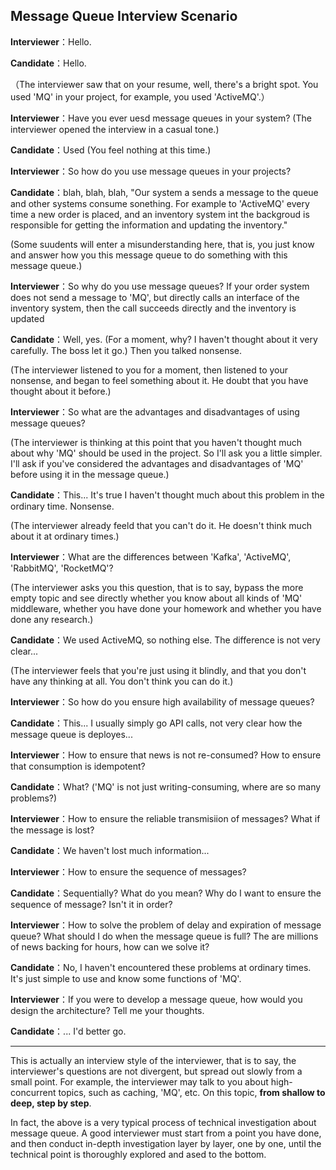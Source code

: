 ## Message Queue Interview Scenario

**Interviewer**：Hello.

**Candidate**：Hello.

（The interviewer saw that on your resume, well, there's a bright spot. You used 'MQ' in your project, for example, you used 'ActiveMQ'.）

**Interviewer**：Have you ever uesd message queues in your system? (The interviewer opened the interview in a casual tone.)

**Candidate**：Used (You feel nothing at this time.)

**Interviewer**：So how do you use message queues in your projects?

**Candidate**：blah, blah, blah, "Our system a sends a message to the queue and other systems consume sonething. For example to 'ActiveMQ' every time a new order is placed, and an inventory system int the backgroud is responsible for getting the information and updating the inventory."

(Some suudents will enter a misunderstanding here, that is, you just know and answer how you this message queue to do something with this message queue.)

**Interviewer**：So why do you use message queues? If your order system does not send a message to 'MQ', but directly calls an interface of the inventory system, then the call succeeds directly and the inventory is updated

**Candidate**：Well, yes. (For a moment, why? I haven't thought about it very carefully. The boss let it go.) Then you talked nonsense.

(The interviewer listened to you for a moment, then listened to your nonsense, and began to feel something about it. He doubt that you have thought about it before.)

**Interviewer**：So what are the advantages and disadvantages of using message queues?

(The interviewer is thinking at this point that you haven't thought much about why 'MQ' should be used in the project. So I'll ask you a little simpler. I'll ask if you've considered the advantages and disadvantages of 'MQ' before using it in the message queue.)

**Candidate**：This... It's true I haven't thought much about this problem in the ordinary time. Nonsense.

(The interviewer already feeld that you can't do it. He doesn't think much about it at ordinary times.)

**Interviewer**：What are the differences between 'Kafka', 'ActiveMQ', 'RabbitMQ', 'RocketMQ'?

(The interviewer asks you this question, that is to say, bypass the more empty topic and see directly whether you know about all kinds of 'MQ' middleware, whether you have done your homework and whether you have done any research.)

**Candidate**：We used ActiveMQ, so nothing else. The difference is not very clear...

(The interviewer feels that you're just using it blindly, and that you don't have any thinking at all. You don't think you can do it.)

**Interviewer**：So how do you ensure high availability of message queues?

**Candidate**：This... I usually simply go API calls, not very clear how the message queue is deployes...

**Interviewer**：How to ensure that news is not re-consumed? How to ensure that consumption is idempotent?

**Candidate**：What? ('MQ' is not just writing-consuming, where are so many problems?)

**Interviewer**：How to ensure the reliable transmisiion of messages? What if the message is lost?

**Candidate**：We haven't lost much information...

**Interviewer**：How to ensure the sequence of messages?

**Candidate**：Sequentially? What do you mean? Why do I want to ensure the sequence of message? Isn't it in order?

**Interviewer**：How to solve the problem of delay and expiration of message queue? What should I do when the message queue is full? The are millions of news backing for hours, how can we solve it?

**Candidate**：No, I haven't encountered these problems at ordinary times. It's just simple to use and know some functions of 'MQ'.

**Interviewer**：If you were to develop a message queue, how would you design the architecture? Tell me your thoughts.

**Candidate**：... I'd better go.

---

This is actually an interview style of the interviewer, that is to say, the interviewer's questions are not divergent, but spread out slowly from a small point. For example, the interviewer may talk to you about high-concurrent topics, such as caching, 'MQ', etc. On this topic, **from shallow to deep, step by step**.

In fact, the above is a very typical process of technical investigation about message queue. A good interviewer must start from a point you have done, and then conduct in-depth investigation layer by layer, one by one, until the technical point is thoroughly explored and ased to the bottom.
